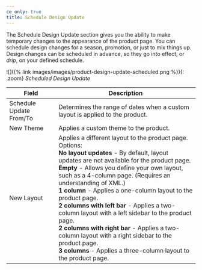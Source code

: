 ```yaml
---
ce_only: true
title: Schedule Design Update
---
```


The Schedule Design Update section gives you the ability to make temporary changes to the appearance of the product page. You can schedule design changes for a season, promotion, or just to mix things up. Design changes can be scheduled in advance, so they go into effect, or _drip_, on your defined schedule.

![]({% link images/images/product-design-update-scheduled.png %}){: .zoom}
_Scheduled Design Update_

|Field|Description|
|--- |--- |
|Schedule Update From/To|Determines the range of dates when a custom layout is applied to the product.|
|New Theme|Applies a custom theme to the product.|
|New Layout|Applies a different layout to the product page. Options: <br/>**No layout updates** - By default, layout updates are not available for the product page. <br/>**Empty** - Allows you define your own layout, such as a 4-column page. (Requires an understanding of XML.) <br/>**1 column** - Applies a one-column layout to the product page. <br/>**2 columns with left bar** - Applies a two-column layout with a left sidebar to the product page. <br/>**2 columns with right bar** - Applies a two-column layout with a right sidebar to the product page. <br/>**3 columns** - Applies a three-column layout to the product page.|
